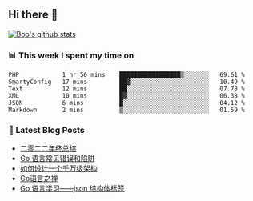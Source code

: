 ## Hi there 👋

[![Boo's github stats](https://github-readme-stats.vercel.app/api?username=0xAiKang)](https://github.com/anuraghazra/github-readme-stats)

<!-- [![Most Used Langs](https://github-readme-stats.vercel.app/api/top-langs/?username=0xAiKang)](https://github.com/anuraghazra/github-readme-stats) -->

### 📊 This week I spent my time on
<!--START_SECTION:waka-->

```text
PHP            1 hr 56 mins    █████████████████▒░░░░░░░   69.61 %
SmartyConfig   17 mins         ██▓░░░░░░░░░░░░░░░░░░░░░░   10.49 %
Text           12 mins         ██░░░░░░░░░░░░░░░░░░░░░░░   07.78 %
XML            10 mins         █▓░░░░░░░░░░░░░░░░░░░░░░░   06.38 %
JSON           6 mins          █░░░░░░░░░░░░░░░░░░░░░░░░   04.12 %
Markdown       2 mins          ▒░░░░░░░░░░░░░░░░░░░░░░░░   01.59 %
```

<!--END_SECTION:waka-->

### 📕 Latest Blog Posts
<!-- BLOG-POST-LIST:START -->
- [二零二二年终总结](https://www.0x2beace.com/2022-year-end-summary/)
- [Go 语言常见错误和陷阱](https://www.0x2beace.com/gotchas-and-common-mistakes-in-go-golang/)
- [如何设计一个千万级架构](https://www.0x2beace.com/how-to-design-a-tens-of-millions-of-architecture/)
- [Go语言之禅](https://www.0x2beace.com/the-en-of-go/)
- [Go 语言学习——json 结构体标签](https://www.0x2beace.com/go-language-study-notes-json-structure-tag/)
<!-- BLOG-POST-LIST:END -->

